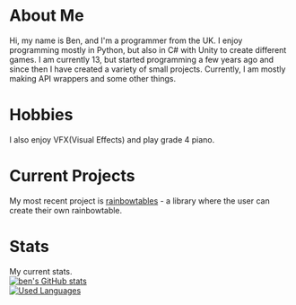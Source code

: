 # About Me
Hi, my name is Ben, and I'm a programmer from the UK. I enjoy programming mostly in Python, but also in C# with 
Unity to create different games. I am currently 13, but started programming a few years ago and since then I have 
created a variety of small projects. Currently, I am mostly making API wrappers and some other things.

# Hobbies
I also enjoy VFX(Visual Effects) and play grade 4 piano.

# Current Projects
My most recent project is [rainbowtables](https://github.com/justbennnn/rainbowtables "") - a library where the user can create their own rainbowtable.

# Stats
My current stats. \
[![ben's GitHub stats](https://github-readme-stats.vercel.app/api?username=JustBennnn&theme=tokyonight)](https://github.com/anuraghazra/github-readme-stats) \
[![Used Languages](https://github-readme-stats.vercel.app/api/top-langs/?username=JustBennnn&theme=tokyonight)](https://github.com/anuraghazra/github-readme-stats)
